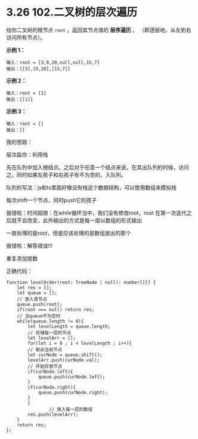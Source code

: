 ﻿
# 3.26 102.二叉树的层次遍历

给你二叉树的根节点 `root` ，返回其节点值的 **层序遍历** 。 （即逐层地，从左到右访问所有节点）。

 

**示例 1：**

```
输入：root = [3,9,20,null,null,15,7]
输出：[[3],[9,20],[15,7]]
```

**示例 2：**

```
输入：root = [1]
输出：[[1]]
```

**示例 3：**

```
输入：root = []
输出：[]
```

我的思路：

层次扁你：利用栈

先在队列中加入根结点。之后对于任意一个结点来说，在其出队列的时候，访问之。同时如果左孩子和右孩子有不为空的，入队列。

队列的写法：js和ts里面好像没有栈这个数据结构，可以使用数组来模拟栈

每次shift一个节点，同时push它的孩子

报错啦：时间超限：在while循环当中，我们没有修改root，root 在第一次迭代之后就不会改变，此外输出的方式是每一层以数组的形式输出

一直处理的是root，但是应该处理的是数组放出的那个

报错啦：解答错误!!!                               

重复添加层数

正确代码：

```
function levelOrder(root: TreeNode | null): number[][] {
    let res = [];
    let queue = [];
    // 放入首节点
    queue.push(root);
    if(root === null) return res;
    // 当queue不为空时
    while(queue.length != 0){
        let levelLength = queue.length;
        // 存储每一层的节点
        let levelArr = [];
        for(let i = 0 ; i < levelLength ; i++){
        // 取出当前节点
        let curNode = queue.shift();
        levelArr.push(curNode.val);
        // 开始存放节点
        if(curNode.left){
            queue.push(curNode.left);
        }
        if(curNode.right){
            queue.push(curNode.right);
        }
        }
                // 放入每一层的数组
        res.push(levelArr);   
    }
    return res;
};
```

